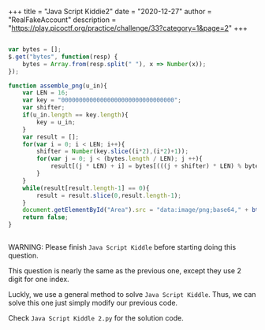 +++
title = "Java Script Kiddie2"
date = "2020-12-27"
author = "RealFakeAccount"
description = "https://play.picoctf.org/practice/challenge/33?category=1&page=2"
+++

```js

var bytes = [];
$.get("bytes", function(resp) {
    bytes = Array.from(resp.split(" "), x => Number(x));
});

function assemble_png(u_in){
    var LEN = 16;
    var key = "00000000000000000000000000000000";
    var shifter;
    if(u_in.length == key.length){
        key = u_in;
    }
    var result = [];
    for(var i = 0; i < LEN; i++){
        shifter = Number(key.slice((i*2),(i*2)+1));
        for(var j = 0; j < (bytes.length / LEN); j ++){
            result[(j * LEN) + i] = bytes[(((j + shifter) * LEN) % bytes.length) + i]
        }
    }
    while(result[result.length-1] == 0){
        result = result.slice(0,result.length-1);
    }
    document.getElementById("Area").src = "data:image/png;base64," + btoa(String.fromCharCode.apply(null, new Uint8Array(result)));
    return false;
}
		
```

WARNING: Please finish `Java Script Kiddle` before starting doing this question.

This question is nearly the same as the previous one, except they use 2 digit for one index.

Luckly, we use a general method to solve `Java Script Kiddle`. Thus, we can solve this one just simply modify our previous code.

Check `Java Script Kiddle 2.py` for the solution code.